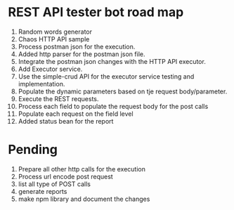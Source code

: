 # REST API tester bot road map

<ol>
<li>Random words generator</li>
<li>Chaos HTTP API sample</li>
<li>Process postman json for the execution.</li>
<li>Added http parser for the postman json file.</li>
<li>Integrate the postman json changes with the HTTP API executor.</li>
<li>Add Executor service.</li>
<li>Use the simple-crud API for the executor service testing and implementation.</li>
<li> Populate the dynamic parameters based on tje request body/parameter.</li>
<li>Execute the REST requests.</li>
<li>Process each field to populate the request body for the post calls</li>
<li>Populate each request on the field level</li>
<li>Added status bean for the report</li>

</ol>

# Pending

<ol>
<li>Prepare all other http calls for the execution</li>
<li>Process url encode post request</li>
<li>list all type of POST calls</li>
<li>generate reports</li>
<li>make npm library and document the changes</li>
</ol>
